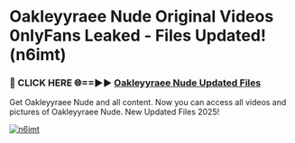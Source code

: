 # Oakleyyraee Nude Original Videos 0nlyFans Leaked - Files Updated! (n6imt)

<h3>🔴 CLICK HERE 🌐==►► <a href="https://tinyurl.com/y5r63du9" rel="nofollow">Oakleyyraee Nude Updated Files</a></h3>

Get Oakleyyraee Nude and all content. Now you can access all videos and pictures of Oakleyyraee Nude. New Updated Files 2025!

[![n6imt](https://i.imgur.com/UVo9nyh.gif)](https://tinyurl.com/y5r63du9)